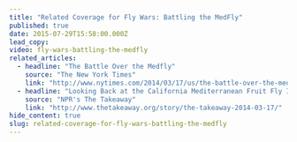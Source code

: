 ```yaml
---
title: "Related Coverage for Fly Wars: Battling the MedFly"
published: true
date: 2015-07-29T15:58:00.000Z
lead_copy:
video: fly-wars-battling-the-medfly
related_articles:
  - headline: "The Battle Over the Medfly"
    source: "The New York Times"
    link: "http://www.nytimes.com/2014/03/17/us/the-battle-over-the-medfly.html"
  - headline: "Looking Back at the California Mediterranean Fruit Fly Infestation"
    source: "NPR's The Takeaway"
    link: "http://www.thetakeaway.org/story/the-takeaway-2014-03-17/"
hide_content: true
slug: related-coverage-for-fly-wars-battling-the-medfly
---
```


